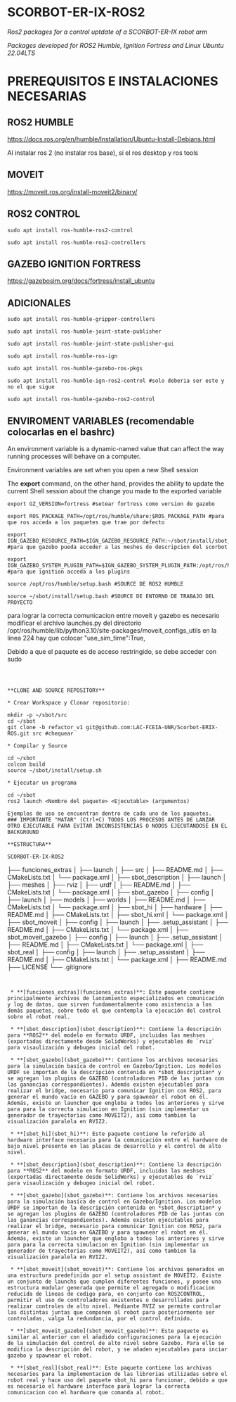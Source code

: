 # SCORBOT-ER-IX-ROS2

*Ros2 packages for a control uptdate of a SCORBOT-ER-IX robot arm*

 *Packages developed for ROS2 Humble, Ignition Fortress and Linux Ubuntu 22.04LTS*


# PREREQUISITOS E INSTALACIONES NECESARIAS 

## ROS2 HUMBLE

https://docs.ros.org/en/humble/Installation/Ubuntu-Install-Debians.html

Al instalar ros 2 (no instalar ros base), si el ros desktop y ros tools


## MOVEIT

https://moveit.ros.org/install-moveit2/binary/

## ROS2 CONTROL

``` 
sudo apt install ros-humble-ros2-control
 
sudo apt install ros-humble-ros2-controllers  
```
## GAZEBO IGNITION FORTRESS

https://gazebosim.org/docs/fortress/install_ubuntu


## ADICIONALES 

 ```
 sudo apt install ros-humble-gripper-controllers
 
 sudo apt install ros-humble-joint-state-publisher 
 
 sudo apt install ros-humble-joint-state-publisher-gui 
 
 sudo apt install ros-humble-ros-ign
 
 sudo apt install ros-humble-gazebo-ros-pkgs
 
 sudo apt install ros-humble-ign-ros2-control #solo deberia ser este y no el que sigue
 
 sudo apt install ros-humble-gazebo-ros2-control 
 ```

## ENVIROMENT VARIABLES  (recomendable colocarlas en el bashrc)

An environment variable is a dynamic-named value that can affect the way running processes will behave on a computer.

Environment variables are set when you open a new Shell session

The **export** command, on the other hand, provides the ability to update the current Shell session about the change you made to the exported variable
```
export GZ_VERSION=fortress #setear fortress como version de gazebo 

export ROS_PACKAGE_PATH=/opt/ros/humble/share:$ROS_PACKAGE_PATH #para que ros acceda a los paquetes que trae por defecto

export IGN_GAZEBO_RESOURCE_PATH=$IGN_GAZEBO_RESOURCE_PATH:~/sbot/install/sbot_description/share/sbot_description/meshes #para que gazebo pueda acceder a las meshes de descripcion del scorbot

export IGN_GAZEBO_SYSTEM_PLUGIN_PATH=$IGN_GAZEBO_SYSTEM_PLUGIN_PATH:/opt/ros/humble/lib #para que ignition acceda a los plugins

source /opt/ros/humble/setup.bash #SOURCE DE ROS2 HUMBLE

source ~/sbot/install/setup.bash #SOURCE DE ENTORNO DE TRABAJO DEL PROYECTO
```
para lograr la correcta comunicacion entre moveit y gazebo es necesario modificar el archivo launches.py del directorio /opt/ros/humble/lib/python3.10/site-packages/moveit_configs_utils en la línea 224 hay que colocar "use_sim_time":True,

Debido a que el paquete es de acceso restringido, se debe acceder con sudo
```sudo nano /opt/ros/humble/lib/python3.10/site-packages/moveit_configs_utils/launches.py



**CLONE AND SOURCE REPOSITORY**

* Crear Workspace y Clonar repositorio:
```
    mkdir -p ~/sbot/src
    cd ~/sbot
    git clone -b refactor_v1 git@github.com:LAC-FCEIA-UNR/Scorbot-ERIX-ROS.git src #chequear
```
* Compilar y Source
```
    cd ~/sbot
    colcon build
    source ~/sbot/install/setup.sh
```
* Ejecutar un programa
```
    cd ~/sbot
    ros2 launch <Nombre del paquete> <Ejecutable> (argumentos)
```
Ejemplos de uso se encuentran dentro de cada uno de los paquetes.
### IMPORTANTE "MATAR" (Ctrl+C) TODOS LOS PROCESOS ANTES DE LANZAR OTRO EJECUTABLE PARA EVITAR INCONSISTENCIAS O NODOS EJECUTANDOSÉ EN EL BACKGROUND

**ESTRUCTURA**

SCORBOT-ER-IX-ROS2
```
├── funciones_extras
│   ├── launch
│   ├── src
│   ├── README.md
│   ├── CMakeLists.txt
│   └── package.xml
│
├── sbot_description
│   ├── launch
│   ├── meshes
│   ├── rviz
│   ├── urdf
│   ├── README.md
│   ├── CMakeLists.txt
│   └── package.xml
│
├── sbot_gazebo
│   ├── config
│   ├── launch
│   ├── models
│   ├── worlds
│   ├── README.md
│   ├── CMakeLists.txt
│   └── package.xml
│
├── sbot_hi
│   ├── hardware
│   ├── README.md
│   ├── CMakeLists.txt
│   ├── sbot_hi.xml
│   └── package.xml
│
├── sbot_moveit
│   ├── config
│   ├── launch
│   ├── .setup_assistant
│   ├── README.md
│   ├── CMakeLists.txt
│   └── package.xml
│
├── sbot_moveit_gazebo
│   ├── config
│   ├── launch
│   ├── .setup_assistant
│   ├── README.md
│   ├── CMakeLists.txt
│   └── package.xml
│
├── sbot_real
│   ├── config
│   ├── launch
│   ├── .setup_assistant
│   ├── README.md
│   ├── CMakeLists.txt
│   └── package.xml
│
├── README.md
├── LICENSE
└── .gitignore
```


 * **[funciones_extras](funciones_extras)**: Este paquete contiene principalmente archivos de lanzamiento especializados en comunicación y log de datos, que sirven fundamentalmente como asistencia a los demás paquetes, sobre todo el que contempla la ejecución del control sobre el robot real.
 
 * **[sbot_description](sbot_description)**: Contiene la descripción para **ROS2** del modelo en formato URDF, incluidas las meshses (exportadas directamente desde SolidWorks) y ejecutables de `rviz` para visaulización y debugeo inicial del robot.

 * **[sbot_gazebo](sbot_gazebo)**: Contiene los archivos necesarios para la simulación basíca de control en Gazebo/Ignition. Los modelos URDF se importan de la descripción contenida en *sbot_description* y se agregan los plugins de GAZEBO (controladores PID de las juntas con las ganancias correspondientes). Además existen ejecutables para realizar el bridge, necesario para comunicar Ignition con ROS2, para generar el mundo vacío en GAZEBO y para spawnear el robot en él. Además, existe un launcher que engloba a todos los anteriores y sirve para para la correcta simulacion en Ignition (sin implementar un generador de trayectorias como MOVEIT2), así como tambien la visualización paralela en RVIZ2.

 * **[sbot_hi](sbot_hi)**: Este paquete contiene lo referido al hardware interface necesario para la comunicación entre el hardware de bajo nivel presente en las placas de desarrollo y el control de alto nivel.

 * **[sbot_description](sbot_description)**: Contiene la descripción para **ROS2** del modelo en formato URDF, incluidas las meshses (exportadas directamente desde SolidWorks) y ejecutables de `rviz` para visaulización y debugeo inicial del robot.

 * **[sbot_gazebo](sbot_gazebo)**: Contiene los archivos necesarios para la simulación basíca de control en Gazebo/Ignition. Los modelos URDF se importan de la descripción contenida en *sbot_description* y se agregan los plugins de GAZEBO (controladores PID de las juntas con las ganancias correspondientes). Además existen ejecutables para realizar el bridge, necesario para comunicar Ignition con ROS2, para generar el mundo vacío en GAZEBO y para spawnear el robot en él. Además, existe un launcher que engloba a todos los anteriores y sirve para para la correcta simulacion en Ignition (sin implementar un generador de trayectorias como MOVEIT2), así como tambien la visualización paralela en RVIZ2.
   
 * **[sbot_moveit](sbot_moveit)**: Contiene los archivos generados en una estructura predefinida por el setup assistant de MOVEIT2. Existe un conjunto de launchs que cumplen diferentes funciones, y posee una estructura modular generada que permite el agregado o modificacion reducida de lineas de codigo para, en conjunto con ROS2CONTROL, permitir el uso de controladores existentes o desarrollados para realizar controles de alto nivel. Mediante RVIZ se permite controlar las distintas juntas que componen al robot para posteriormente ser controladas, valga la redundancia, por el control definido. 

 * **[sbot_moveit_gazebo](sbot_moveit_gazebo)**: Este paquete es similar al anterior con el añadido configuraciones para la ejecución de la simulación del control de alto nivel sobre Gazebo. Para ello se modifica la descripción del robot, y se añaden ejecutables para inciar gazebo y spawnear el robot.
 
 * **[sbot_real](sbot_real)**: Este paquete contiene los archivos necesarios para la implementacion de las librerias utilizadas sobre el robot real y hace uso del paquete sbot_hi para funcionar, debido a que es necesario el hardware interface para lograr la correcta comunicacion con el hardware que comanda al robot.

